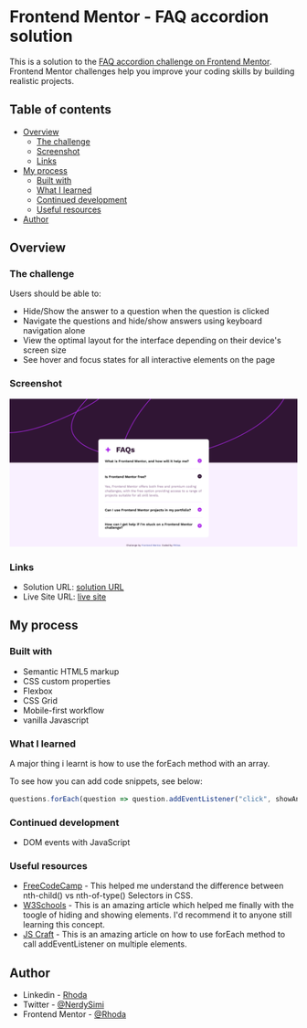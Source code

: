 # Frontend Mentor - FAQ accordion solution

This is a solution to the [FAQ accordion challenge on Frontend Mentor](https://www.frontendmentor.io/challenges/faq-accordion-wyfFdeBwBz). Frontend Mentor challenges help you improve your coding skills by building realistic projects. 

## Table of contents

- [Overview](#overview)
  - [The challenge](#the-challenge)
  - [Screenshot](#screenshot)
  - [Links](#links)
- [My process](#my-process)
  - [Built with](#built-with)
  - [What I learned](#what-i-learned)
  - [Continued development](#continued-development)
  - [Useful resources](#useful-resources)
- [Author](#author)



## Overview

### The challenge

Users should be able to:

- Hide/Show the answer to a question when the question is clicked
- Navigate the questions and hide/show answers using keyboard navigation alone
- View the optimal layout for the interface depending on their device's screen size
- See hover and focus states for all interactive elements on the page

### Screenshot

![](./Screenshot.png)


### Links

- Solution URL: [solution URL](https://github.com/rh0se/faq-accordion-main)
- Live Site URL: [live site](https://rh0se.github.io/faq-accordion-main/)

## My process

### Built with

- Semantic HTML5 markup
- CSS custom properties
- Flexbox
- CSS Grid
- Mobile-first workflow
- vanilla Javascript

### What I learned

A major thing i learnt is how to use the forEach method with an array. 

To see how you can add code snippets, see below:

```js
questions.forEach(question => question.addEventListener("click", showAnswer));
```


### Continued development

- DOM events with JavaScript


### Useful resources

- [FreeCodeCamp](https://www.freecodecamp.org/news/nth-child-vs-nth-of-type-selector-in-css/#:~:text=nth%2Dchild()%20selects%20its,%3E%20%2C%20and%20.) - This helped me understand the difference between nth-child() vs nth-of-type() Selectors in CSS.
- [W3Schools](https://www.w3schools.com/howto/howto_js_toggle_hide_show.asp) - This is an amazing article which helped me finally with the toogle of hiding and showing elements. I'd recommend it to anyone still learning this concept.
- [JS Craft](https://www.js-craft.io/blog/using-addeventlistener-on-multiple-elements-in-javascript/) - This is an amazing article on how to use forEach method to call addEventListener on multiple elements.


## Author

- Linkedin - [Rhoda](www.linkedin.com/in/rhoda-ojetola)
- Twitter - [@NerdySimi](https://twitter.com/NerdySimi)
- Frontend Mentor - [@Rhoda](https://www.frontendmentor.io/profile/rh0se)

